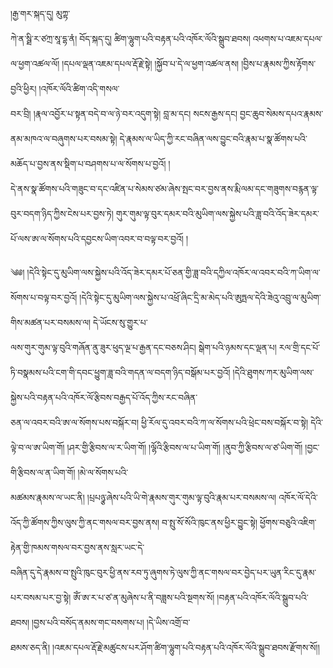 ﻿  
།རྒྱ་གར་སྐད་དུ། མུཀྟ་  
ཀེ་ན་སྠི་ར་ཙཀྲ་སཱ་དྷ་ནཾ། བོད་སྐད་དུ། ཚིག་ལྷུག་པའི་བརྟན་པའི་འཁོར་ལོའི་སྒྲུབ་ཐབས། འཕགས་པ་འཇམ་དཔལ་ལ་ཕྱག་འཚལ་ལོ། །དཔལ་ལྡན་འཇམ་དཔལ་རྡོ་རྗེ་སྟེ། །སྐྱོབ་པ་དེ་ལ་ཕྱག་འཚལ་ནས། །བྱིས་པ་རྣམས་ཀྱིས་རྟོགས་བྱའི་ཕྱིར། །འཁོར་ལོའི་ཚིག་འདི་གསལ་  
བར་བྲི། །རྣལ་འབྱོར་པ་སྟན་བདེ་བ་ལ་ཉེ་བར་འདུག་སྟེ། བླ་མ་དང། སངས་རྒྱས་དང། བྱང་ཆུབ་སེམས་དཔའ་རྣམས་ནམ་མཁའ་ལ་བཞུགས་པར་བསམ་སྟེ། དེ་རྣམས་ལ་ཡིད་ཀྱི་རང་བཞིན་ལས་བྱུང་བའི་རྣམ་པ་སྣ་ཚོགས་པའི་མཆོད་པ་བྱས་ནས་སྡིག་པ་བཤགས་པ་ལ་སོགས་པ་བྱའོ། །  
དེ་ནས་སྣ་ཚོགས་པའི་གཟུང་བ་དང་འཛིན་པ་སེམས་ཙམ་ཞེས་སྤང་བར་བྱས་ནས་རྨི་ལམ་དང་གཟུགས་བརྙན་ལྟ་བུར་བདག་ཉིད་ཀྱིས་ངེས་པར་བྱས་ཏེ། གུར་གུམ་ལྟ་བུར་དམར་བའི་མུཡིག་ལས་སྐྱེས་པའི་ཟླ་བའི་འོད་ཟེར་དམར་པོ་ལས་ཨ་ལ་སོགས་པའི་དབྱངས་ཡིག་འབར་བ་བལྟ་བར་བྱའོ། །  
  
༄༅། །དེའི་སྟེང་དུ་མུཡིག་ལས་སྐྱེས་པའི་འོད་ཟེར་དམར་པོ་ཅན་གྱི་ཟླ་བའི་དཀྱིལ་འཁོར་ལ་འབར་བའི་ཀ་ཡིག་ལ་སོགས་པ་བལྟ་བར་བྱའོ། །དེའི་སྟེང་དུ་མུཡིག་ལས་སྐྱེས་པ་འཕྲོ་ཞིང་དྲི་མ་མེད་པའི་ཨུཏྤལ་དེའི་ཟེའུ་འབྲུ་ལ་མུཡིག་གིས་མཚན་པར་བསམས་ལ། དེ་ཡོངས་སུ་གྱུར་པ་  
ལས་གུར་གུམ་ལྟ་བུའི་གཞོན་ནུ་ཟུར་ཕུད་ལྔ་པ་རྒྱན་དང་བཅས་ཤིང། སྒེག་པའི་ཉམས་དང་ལྡན་པ། རལ་གྲི་དང་པོ་ཏི་བསྣམས་པའི་ངག་གི་དབང་ཕྱུག་ཟླ་བའི་གདན་ལ་བདག་ཉིད་བསྒོམ་པར་བྱའོ། །དེའི་ཐུགས་ཀར་མུཡིག་ལས་སྐྱེས་པའི་བརྟན་པའི་འཁོར་ལོ་རྩིབས་བརྒྱད་པོ་འོད་ཀྱིས་རང་བཞིན་  
ཅན་ལ་འབར་བའི་ཨ་ལ་སོགས་པས་བསྐོར་བ། ཕྱི་རོལ་དུ་འབར་བའི་ཀ་ལ་སོགས་པའི་ཕྲེང་བས་བསྐོར་བ་སྟེ། དེའི་ལྟེ་བ་ལ་ཨ་ཡིག་གོ། །ཤར་གྱི་རྩིབས་ལ་ར་ཡིག་གོ། །ལྷོའི་རྩིབས་ལ་པ་ཡིག་གོ། །ནུབ་ཀྱི་རྩིབས་ལ་ཙ་ཡིག་གོ། །བྱང་གི་རྩིབས་ལ་ན་ཡིག་གོ། །མེ་ལ་སོགས་པའི་  
མཚམས་རྣམས་ལ་ཡང་ནི། །པྲཔཉྩ་ཞེས་པའི་ཡི་གེ་རྣམས་གུར་གུམ་ལྟ་བུའི་རྣམ་པར་བསམས་ལ། འཁོར་ལོ་དེའི་འོད་ཀྱི་ཚོགས་ཀྱིས་ལུས་ཀྱི་ནང་གསལ་བར་བྱས་ནས། བ་སྤུ་སོ་སོའི་ཁུང་ནས་ཕྱིར་བྱུང་སྟེ། ཕྱོགས་བཅུའི་འཇིག་རྟེན་གྱི་ཁམས་གསལ་བར་བྱས་ནས་སླར་ཡང་དེ་  
བཞིན་དུ་དེ་རྣམས་བ་སྤུའི་ཁུང་བུར་ཕྱི་ནས་རབ་ཏུ་ཞུགས་ཏེ་ལུས་ཀྱི་ནང་གསལ་བར་བྱེད་པར་ཡུན་རིང་དུ་རྣམ་པར་བསམ་པར་བྱ་སྟེ། ཨོཾ་ཨ་ར་པ་ཙ་ན་མུཞེས་པ་ནི་བཟླས་པའི་སྔགས་སོ། །བརྟན་པའི་འཁོར་ལོའི་སྒྲུབ་པའི་ཐབས། །བྱས་པའི་བསོད་ནམས་གང་བསགས་པ། །དེ་ཡིས་འགྲོ་བ་  
ཐམས་ཅད་ནི། །འཇམ་དཔལ་རྡོ་རྗེ་མཚུངས་པར་ཤོག་ཚིག་ལྷུག་པའི་བརྟན་པའི་འཁོར་ལོའི་སྒྲུབ་ཐབས་རྫོགས་སོ།།  
  
  
